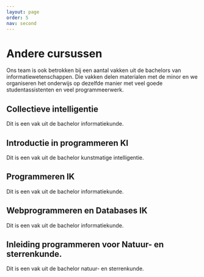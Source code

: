 ```yaml
---
layout: page
order: 5
nav: second
---
```


# Andere cursussen

Ons team is ook betrokken bij een aantal vakken uit de bachelors van informatiewetenschappen. Die vakken delen materialen met de minor en we organiseren het onderwijs op dezelfde manier met veel goede studentassistenten en veel programmeerwerk.

## Collectieve intelligentie

Dit is een vak uit de bachelor informatiekunde.

## Introductie in programmeren KI

Dit is een vak uit de bachelor kunstmatige intelligentie.

## Programmeren IK

Dit is een vak uit de bachelor informatiekunde.

## Webprogrammeren en Databases IK

Dit is een vak uit de bachelor informatiekunde.

## Inleiding programmeren voor Natuur- en sterrenkunde.

Dit is een vak uit de bachelor natuur- en sterrenkunde.
